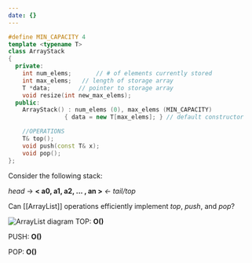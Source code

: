 ```yaml
---
date: {}
---
```


```c++
#define MIN_CAPACITY 4
template <typename T>
class ArrayStack
{
  private:
    int num_elems;       // # of elements currently stored
    int max_elems;   // length of storage array
    T *data;        // pointer to storage array
    void resize(int new_max_elems);
  public:
    ArrayStack() : num_elems (0), max_elems (MIN_CAPACITY) 
                { data = new T[max_elems]; } // default constructor

    //OPERATIONS
    T& top();
    void push(const T& x);
    void pop();
};
```

Consider the following stack:

  _head_ -> **< a0, a1, a2, ... , an >** _<- tail/top_

Can [[ArrayList]] operations efficiently implement _top_, _push_, and _pop_? 

![ArrayList diagram](/img/arrlist-diagram.png)
TOP: **O()**



PUSH: **O()** 



POP: **O()**

